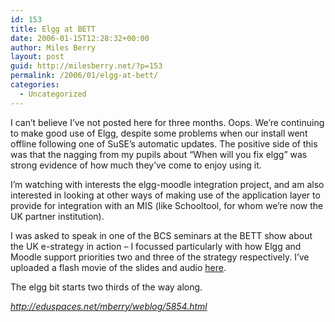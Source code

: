```yaml
---
id: 153
title: Elgg at BETT
date: 2006-01-15T12:28:32+00:00
author: Miles Berry
layout: post
guid: http://milesberry.net/?p=153
permalink: /2006/01/elgg-at-bett/
categories:
  - Uncategorized
---
```

I can&#8217;t believe I&#8217;ve not posted here for three months. Oops. We&#8217;re continuing to make good use of Elgg, despite some problems when our install went offline following one of SuSE&#8217;s automatic updates. The positive side of this was that the nagging from my pupils about &#8220;When will you fix elgg&#8221; was strong evidence of how much they&#8217;ve come to enjoy using it.<!--more-->

I&#8217;m watching with interests the elgg-moodle integration project, and am also interested in looking at other ways of making use of the application layer to provide for integration with an MIS (like Schooltool, for whom we&#8217;re now the UK partner institution).

I was asked to speak in one of the BCS seminars at the BETT show about the UK e-strategy in action &#8211; I focussed particularly with how Elgg and Moodle support priorities two and three of the strategy respectively. I&#8217;ve uploaded a flash movie of the slides and audio [here](http://stiveshaslemere.com/mgb/bett06mgb.html).
  
The elgg bit starts two thirds of the way along.

_<http://eduspaces.net/mberry/weblog/5854.html>_